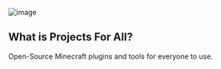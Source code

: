![image](https://github.com/ProjectsForAll/.github/assets/23089955/4e7e5c60-a954-43e5-8e8d-294439c49aad)

## What is Projects For All?
Open-Source Minecraft plugins and tools for everyone to use.
